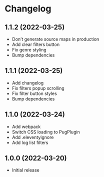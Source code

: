 # Changelog

## 1.1.2 (2022-03-25)

-   Don’t generate source maps in production
-   Add clear filters button
-   Fix genre styling
-   Bump dependencies

## 1.1.1 (2022-03-25)

-   Add changelog
-   Fix filters popup scrolling
-   Fix filter button styles
-   Bump dependencies

## 1.1.0 (2022-03-24)

-   Add webpack
-   Switch CSS loading to PugPlugin
-   Add .eleventyignore
-   Add log list filters

## 1.0.0 (2022-03-20)

-   Initial release
